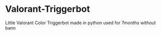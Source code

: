 # Valorant-Triggerbot
Little Valorant Color Triggerbot made in python used for 7months without bann
